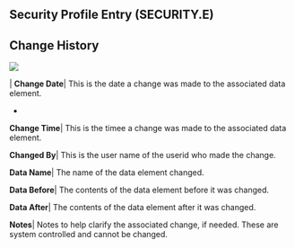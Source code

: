 ## Security Profile Entry (SECURITY.E)
<PageHeader />

## Change History

![](./SECURITY-E-7.jpg)

| **Change Date**|  This is the date a change was made to the associated data
element.

-  
**Change Time**|  This is the timee a change was made to the associated data
element.

**Changed By**|  This is the user name of the userid who made the change.

**Data Name**|  The name of the data element changed.

**Data Before**|  The contents of the data element before it was changed.

**Data After**|  The contents of the data element after it was changed.

**Notes**|  Notes to help clarify the associated change, if needed. These are
system controlled and cannot be changed.


<badge text= "Version 8.10.57 " vertical="middle" />

<PageFooter />
